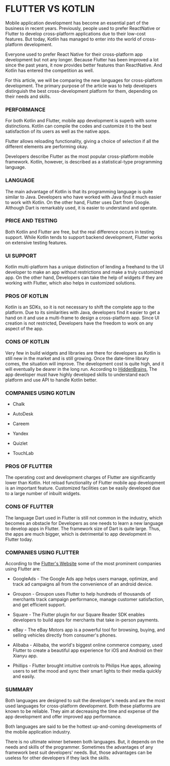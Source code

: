 # FLUTTER VS KOTLIN

Mobile application development has become an essential part of the business in recent years. Previously, people used to prefer ReactNative or Flutter to develop cross-platform applications due to their low-cost features. But today, Kotlin has managed to enter into the world of cross-platform development. 

Everyone used to prefer React Native for their cross-platform app development but not any longer. Because Flutter has been improved a lot since the past years, it now provides better features than ReactNative. And Kotlin has entered the competition as well.

For this article, we will be comparing the new languages for cross-platform development. The primary purpose of the article was to help developers distinguish the best cross-development platform for them, depending on their needs and skills.

### PERFORMANCE

For both Kotlin and Flutter, mobile app development is superb with some distinctions. Kotlin can compile the codes and customize it to the best satisfaction of its users as well as the native apps. 

Flutter allows reloading functionality, giving a choice of selection if all the different elements are performing okay. 

Developers describe Flutter as the most popular cross-platform mobile framework. Kotlin, however, is described as a statistical-type programming language.

### LANGUAGE

The main advantage of Kotlin is that its programming language is quite similar to Java. Developers who have worked with Java find it much easier to work with Kotlin. On the other hand, Flutter uses Dart from Google. Although Dart is remarkably used, it is easier to understand and operate.

### PRICE AND TESTING 

Both Kotlin and Flutter are free, but the real difference occurs in testing support. While Kotlin tends to support backend development, Flutter works on extensive testing features.

### UI SUPPORT

Kotlin multi-platform has a unique distinction of lending a freehand to the UI developer to make an app without restrictions and make a truly customized app. On the other hand, Developers can take the help of widgets if they are working with Flutter, which also helps in customized solutions.

### PROS OF KOTLIN 

Kotlin is an SDKs, so it is not necessary to shift the complete app to the platform. Due to its similarities with Java, developers find it easier to get a hand on it and use a multi-frame to design a cross-platform app. Since UI creation is not restricted, Developers have the freedom to work on any aspect of the app.

### CONS OF KOTLIN

Very few in build widgets and libraries are there for developers as Kotlin is still new in the market and is still growing. Once the date-time library comes, the situation will improve. The development cost is quite high, and it will eventually be dearer in the long run. According to [HiddenBrains](https://www.hiddenbrains.com/blog/kotlin-vs-flutter-rule-android.html), The app developer must have highly developed skills to understand each platform and use API to handle Kotlin better.

### COMPANIES USING KOTLIN

* Chalk

* AutoDesk

* Careem

* Yandex

* Quizlet

* TouchLab

### PROS OF FLUTTER

The operating cost and development charges of Flutter are significantly lower than Kotlin. Hot reload functionality of Flutter mobile app development is an important feature. Customized facilities can be easily developed due to a large number of inbuilt widgets.

### CONS OF FLUTTER

The language Dart used in Flutter is still not common in the industry, which becomes an obstacle for Developers as one needs to learn a new language to develop apps in Flutter. The framework size of Dart is quite large. Thus, the apps are much bigger, which is detrimental to app development in Flutter today.

### COMPANIES USING FLUTTER

According to the [Flutter's Website](https://flutter.dev/showcase) some of the most prominent companies using Flutter are: 

* GoogleAds - The Google Ads app helps users manage, optimize, and track ad campaigns all from the convenience of an android device.

* Groupon - Groupon uses Flutter to help hundreds of thousands of merchants track campaign performance, manage customer satisfaction, and get efficient support.

* Square - The Flutter plugin for our Square Reader SDK enables developers to build apps for merchants that take in-person payments.

* eBay - The eBay Motors app is a powerful tool for browsing, buying, and selling vehicles directly from consumer's phones.

* Alibaba - Alibaba, the world's biggest online commerce company, used Flutter to create a beautiful app experience for iOS and Android on their Xianyu app.

* Phillips - Flutter brought intuitive controls to Philips Hue apps, allowing users to set the mood and sync their smart lights to their media quickly and easily.

### SUMMARY

Both languages are designed to suit the developer's needs and are the most used languages for cross-platform development. Both these platforms are known to be reliable. They aim at decreasing the time and expense of the app development and offer improved app performance.

Both languages are said to be the hottest up-and-coming developments of the mobile application industry.

There is no ultimate winner between both languages. But, it depends on the needs and skills of the programmer. Sometimes the advantages of any framework best suit developers' needs. But, those advantages can be useless for other developers if they lack the skills.

